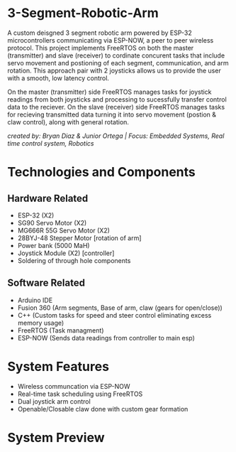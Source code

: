 # 3-Segment-Robotic-Arm
A custom deisgned 3 segment robotic arm powered by ESP-32 microcontrollers communicating via ESP-NOW, a peer to peer wireless protocol. This project implements
FreeRTOS on both the master (transmitter) and slave (receiver) to cordinate concurent tasks that include servo movement and postioning of each segment, communication, and arm rotation. 
This approach pair with 2 joysticks allows us to provide the user with a smooth, low latency control.

On the master (transmitter) side FreeRTOS manages tasks for joystick readings from both joysticks and processing to sucessfully transfer control data to the reciever.
On the slave (receiver) side FreeRTOS manages tasks for recieving transmitted data turning it into servo movement (postion & claw control), along with general rotation.


*created by: Bryan Diaz & Junior Ortega | Focus: Embedded Systems, Real time control system, Robotics*

# Technologies and Components
## Hardware Related
- ESP-32 (X2)
- SG90 Servo Motor (X2)
- MG666R 55G Servo Motor (X2)
- 28BYJ-48 Stepper Motor [rotation of arm]
- Power bank (5000 MaH)
- Joystick Module (X2) [controller]
- Soldering of through hole components

## Software Related
- Arduino IDE
- Fusion 360 (Arm segments, Base of arm, claw (gears for open/close))
- C++ (Custom tasks for speed and steer control eliminating excess memory usage)
- FreeRTOS (Task managment)
- ESP-NOW (Sends data readings from controller to main esp)

# System Features
- Wireless communcation via ESP-NOW
- Real-time task scheduling using FreeRTOS
- Dual joystick arm control
- Openable/Closable claw done with custom gear formation

# System Preview

